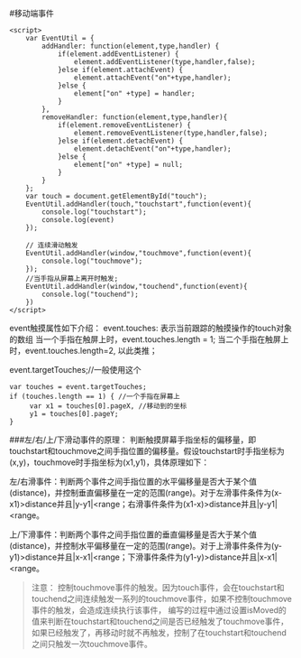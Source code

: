 #移动端事件
```
<script>
    var EventUtil = {
        addHandler: function(element,type,handler) {
            if(element.addEventListener) {
                element.addEventListener(type,handler,false);
            }else if(element.attachEvent) {
                element.attachEvent("on"+type,handler);
            }else {
                element["on" +type] = handler;
            }
        },
        removeHandler: function(element,type,handler){
            if(element.removeEventListener) {
                element.removeEventListener(type,handler,false);
            }else if(element.detachEvent) {
                element.detachEvent("on"+type,handler);
            }else {
                element["on" +type] = null;
            }
        }
    };
    var touch = document.getElementById("touch");
    EventUtil.addHandler(touch,"touchstart",function(event){
        console.log("touchstart");
        console.log(event)
    });

    // 连续滑动触发
    EventUtil.addHandler(window,"touchmove",function(event){
        console.log("touchmove");
    });
    //当手指从屏幕上离开时触发;
    EventUtil.addHandler(window,"touchend",function(event){
        console.log("touchend");
    })
</script>
```

event触摸属性如下介绍：
event.touches: 表示当前跟踪的触摸操作的touch对象的数组
当一个手指在触屏上时，event.touches.length = 1; 当二个手指在触屏上时，event.touches.length=2, 以此类推；

event.targetTouches;//一般使用这个
```
var touches = event.targetTouches;
if (touches.length == 1) { //一个手指在屏幕上
     var x1 = touches[0].pageX, //移动到的坐标
     y1 = touches[0].pageY;
}
```
###左/右/上/下滑动事件的原理：
判断触摸屏幕手指坐标的偏移量，即touchstart和touchmove之间手指位置的偏移量。假设touchstart时手指坐标为(x,y)，touchmove时手指坐标为(x1,y1)，具体原理如下：

左/右滑事件：判断两个事件之间手指位置的水平偏移量是否大于某个值(distance)，并控制垂直偏移量在一定的范围(range)。对于左滑事件条件为(x-x1)>distance并且|y-y1|<range；右滑事件条件为(x1-x)>distance并且|y-y1|<range。
   
上/下滑事件：判断两个事件之间手指位置的垂直偏移量是否大于某个值(distance)，并控制水平偏移量在一定的范围(range)。对于上滑事件条件为(y-y1)>distance并且|x-x1|<range；下滑事件条件为(y1-y)>distance并且|x-x1|<range。

>注意：
控制touchmove事件的触发。因为touch事件，会在touchstart和touchend之间连续触发一系列的touchmove事件，如果不控制touchmove事件的触发，会造成连续执行该事件，
编写的过程中通过设置isMoved的值来判断在touchstart和touchend之间是否已经触发了touchmove事件，如果已经触发了，再移动时就不再触发，控制了在touchstart和touchend之间只触发一次touchmove事件。